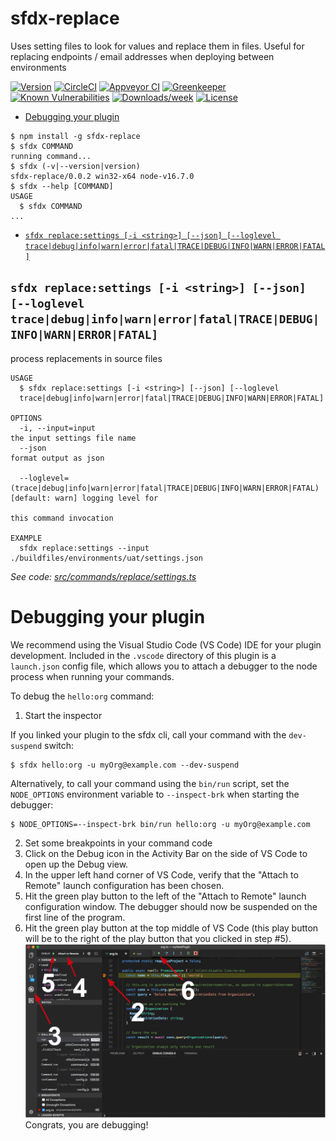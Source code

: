 sfdx-replace
============

Uses setting files to look for values and replace them in files. Useful for replacing endpoints / email addresses when deploying between environments

[![Version](https://img.shields.io/npm/v/sfdx-replace.svg)](https://npmjs.org/package/sfdx-replace)
[![CircleCI](https://circleci.com/gh/https://github.com/phil-apexology/sfdx-replace//tree/master.svg?style=shield)](https://circleci.com/gh/https://github.com/phil-apexology/sfdx-replace//tree/master)
[![Appveyor CI](https://ci.appveyor.com/api/projects/status/github/https://github.com/phil-apexology/sfdx-replace/?branch=master&svg=true)](https://ci.appveyor.com/project/heroku//branch/master)
[![Greenkeeper](https://badges.greenkeeper.io/https://github.com/phil-apexology/sfdx-replace/.svg)](https://greenkeeper.io/)
[![Known Vulnerabilities](https://snyk.io/test/github/https://github.com/phil-apexology/sfdx-replace//badge.svg)](https://snyk.io/test/github/https://github.com/phil-apexology/sfdx-replace/)
[![Downloads/week](https://img.shields.io/npm/dw/sfdx-replace.svg)](https://npmjs.org/package/sfdx-replace)
[![License](https://img.shields.io/npm/l/sfdx-replace.svg)](https://github.com/https://github.com/phil-apexology/sfdx-replace//blob/master/package.json)

<!-- toc -->
* [Debugging your plugin](#debugging-your-plugin)
<!-- tocstop -->
<!-- install -->
<!-- usage -->
```sh-session
$ npm install -g sfdx-replace
$ sfdx COMMAND
running command...
$ sfdx (-v|--version|version)
sfdx-replace/0.0.2 win32-x64 node-v16.7.0
$ sfdx --help [COMMAND]
USAGE
  $ sfdx COMMAND
...
```
<!-- usagestop -->
<!-- commands -->
* [`sfdx replace:settings [-i <string>] [--json] [--loglevel trace|debug|info|warn|error|fatal|TRACE|DEBUG|INFO|WARN|ERROR|FATAL]`](#sfdx-replacesettings--i-string---json---loglevel-tracedebuginfowarnerrorfataltracedebuginfowarnerrorfatal)

## `sfdx replace:settings [-i <string>] [--json] [--loglevel trace|debug|info|warn|error|fatal|TRACE|DEBUG|INFO|WARN|ERROR|FATAL]`

process replacements in source files

```
USAGE
  $ sfdx replace:settings [-i <string>] [--json] [--loglevel 
  trace|debug|info|warn|error|fatal|TRACE|DEBUG|INFO|WARN|ERROR|FATAL]

OPTIONS
  -i, --input=input                                                                 the input settings file name
  --json                                                                            format output as json

  --loglevel=(trace|debug|info|warn|error|fatal|TRACE|DEBUG|INFO|WARN|ERROR|FATAL)  [default: warn] logging level for
                                                                                    this command invocation

EXAMPLE
  sfdx replace:settings --input ./buildfiles/environments/uat/settings.json
```

_See code: [src/commands/replace/settings.ts](https://github.com/phil-apexology/sfdx-replace/blob/v0.0.2/src/commands/replace/settings.ts)_
<!-- commandsstop -->
<!-- debugging-your-plugin -->
# Debugging your plugin
We recommend using the Visual Studio Code (VS Code) IDE for your plugin development. Included in the `.vscode` directory of this plugin is a `launch.json` config file, which allows you to attach a debugger to the node process when running your commands.

To debug the `hello:org` command: 
1. Start the inspector
  
If you linked your plugin to the sfdx cli, call your command with the `dev-suspend` switch: 
```sh-session
$ sfdx hello:org -u myOrg@example.com --dev-suspend
```
  
Alternatively, to call your command using the `bin/run` script, set the `NODE_OPTIONS` environment variable to `--inspect-brk` when starting the debugger:
```sh-session
$ NODE_OPTIONS=--inspect-brk bin/run hello:org -u myOrg@example.com
```

2. Set some breakpoints in your command code
3. Click on the Debug icon in the Activity Bar on the side of VS Code to open up the Debug view.
4. In the upper left hand corner of VS Code, verify that the "Attach to Remote" launch configuration has been chosen.
5. Hit the green play button to the left of the "Attach to Remote" launch configuration window. The debugger should now be suspended on the first line of the program. 
6. Hit the green play button at the top middle of VS Code (this play button will be to the right of the play button that you clicked in step #5).
<br><img src=".images/vscodeScreenshot.png" width="480" height="278"><br>
Congrats, you are debugging!
